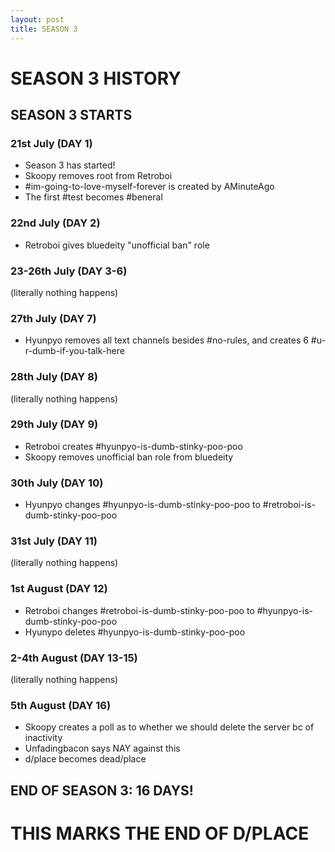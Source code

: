```yaml
---
layout: post
title: SEASON 3
---
```


# SEASON 3 HISTORY

## SEASON 3 STARTS

### 21st July (DAY 1)

- Season 3 has started!
- Skoopy removes root from Retroboi
- #im-going-to-love-myself-forever is created by AMinuteAgo
- The first #test becomes #beneral 

### 22nd July (DAY 2)

- Retroboi gives bluedeity "unofficial ban" role

### 23-26th July (DAY 3-6)

(literally nothing happens)

### 27th July (DAY 7)

- Hyunpyo removes all text channels besides #no-rules, and creates 6 #u-r-dumb-if-you-talk-here

### 28th July (DAY 8)

(literally nothing happens)

### 29th July (DAY 9)

- Retroboi creates #hyunpyo-is-dumb-stinky-poo-poo 
- Skoopy removes unofficial ban role from bluedeity

### 30th July (DAY 10)

- Hyunpyo changes #hyunpyo-is-dumb-stinky-poo-poo to #retroboi-is-dumb-stinky-poo-poo 

### 31st July (DAY 11)

(literally nothing happens)

### 1st August (DAY 12)

- Retroboi changes #retroboi-is-dumb-stinky-poo-poo to #hyunpyo-is-dumb-stinky-poo-poo 
- Hyunypo deletes #hyunpyo-is-dumb-stinky-poo-poo 

### 2-4th August (DAY 13-15)

(literally nothing happens)

### 5th August (DAY 16)

- Skoopy creates a poll as to whether we should delete the server bc of inactivity
- Unfadingbacon says NAY against this
- d/place becomes dead/place

## END OF SEASON 3: 16 DAYS!

# THIS MARKS THE END OF D/PLACE
